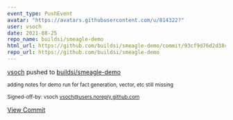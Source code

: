 ```yaml
---
event_type: PushEvent
avatar: "https://avatars.githubusercontent.com/u/814322?"
user: vsoch
date: 2021-08-25
repo_name: buildsi/smeagle-demo
html_url: https://github.com/buildsi/smeagle-demo/commit/93cf9d76d2d38c50a4e7ccb554611f717f0fbee2
repo_url: https://github.com/buildsi/smeagle-demo
---
```


<a href='https://github.com/vsoch' target='_blank'>vsoch</a> pushed to <a href='https://github.com/buildsi/smeagle-demo' target='_blank'>buildsi/smeagle-demo</a>

<small>adding notes for demo run for fact generation, vector, etc still missing

Signed-off-by: vsoch <vsoch@users.noreply.github.com></small>

<a href='https://github.com/buildsi/smeagle-demo/commit/93cf9d76d2d38c50a4e7ccb554611f717f0fbee2' target='_blank'>View Commit</a>